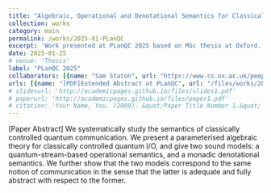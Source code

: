```yaml
---
title: "Algebraic, Operational and Denotational Semantics for Classically Controlled Quantum Communication"
collection: works
category: main
permalink: /works/2025-01-PLanQC
excerpt: 'Work presented at PLanQC 2025 based on MSc thesis at Oxford.'
date: 2025-01-25
# venue: 'Thesis'
label: "PLanQC 2025"
collaborators: [{name: "Sam Staton", url: "https://www.cs.ox.ac.uk/people/samuel.staton/main.html"}]
urls: [{name: "[PDF]Extended Abstract at PLanQC", url: "/files/works/2025_01_PLanQC.pdf"}, {name: "[PDF]Slides at PLanQC", url: "/files/works/2025_01_PLanQC_slides.pdf"}]
# slidesurl: 'http://academicpages.github.io/files/slides1.pdf'
# paperurl: 'http://academicpages.github.io/files/paper1.pdf'
# citation: 'Your Name, You. (2009). &quot;Paper Title Number 1.&quot; <i>Journal 1</i>. 1(1).'
---
```


[Paper Abstract] We systematically study the semantics of classically controlled quantum communication. We
present a parameterised algebraic theory for classically controlled quantum I/O, and give two sound
models: a quantum-stream-based operational semantics, and a monadic denotational semantics. We
further show that the two models correspond to the same notion of communication in the sense
that the latter is adequate and fully abstract with respect to the former.
